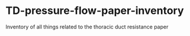 # TD-pressure-flow-paper-inventory
Inventory of all things related to the thoracic duct resistance paper
